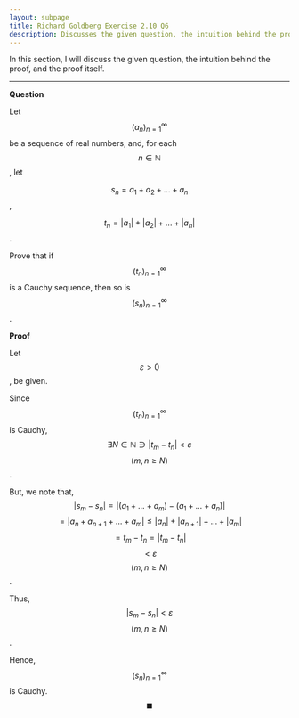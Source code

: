 ```yaml
---
layout: subpage
title: Richard Goldberg Exercise 2.10 Q6
description: Discusses the given question, the intuition behind the proof, and the proof itself
---
```


In this section, I will discuss the given question, the intuition behind the proof, and the
proof itself.

---

**Question**

Let $$(a_n)_{n=1}^{\infty}$$ be a sequence of real numbers, and, for each $$n \in \mathbb{N}$$, let

$$s_n = a_1 + a_2 + ... + a_n$$,

$$t_n = \lvert a_1 \rvert + \lvert a_2 \rvert + ... + \lvert a_n \rvert$$.

Prove that if $$(t_n)_{n=1}^{\infty}$$ is a Cauchy sequence, then so is $$(s_n)_{n=1}^{\infty}$$.

**Proof**

Let $$\varepsilon > 0$$, be given.

Since $$(t_n)_{n=1}^{\infty}$$ is Cauchy, $$\exists N \in \mathbb{N} \ni \lvert t_m - t_n \rvert < \varepsilon$$
$$(m,n \geqslant N)$$.

But, we note that, $$\lvert s_m - s_n \rvert = \lvert (a_1 + ... + a_m) - (a_1 + ... + a_n) \rvert$$
$$= \lvert a_n + a_{n + 1} +  ... + a_m \rvert \leqslant \lvert a_n \rvert + \lvert a_{n + 1} \rvert + ... + \lvert a_m \rvert$$
$$= t_m - t_n = \lvert t_m - t_n \rvert$$ $$< \varepsilon$$ $$(m, n \geqslant N)$$.

Thus, $$\lvert s_m - s_n \rvert < \varepsilon$$
$$(m, n \geqslant N)$$.

Hence, $$(s_n)_{n=1}^{\infty}$$ is Cauchy. $$\blacksquare$$
